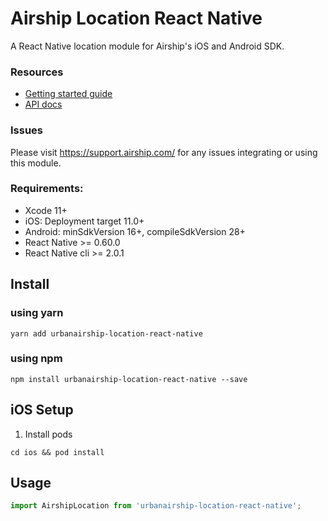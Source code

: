 # Airship Location React Native

A React Native location module for Airship's iOS and Android SDK.

### Resources

* [Getting started guide](http://docs.airship.com/platform/react-native/location/)
* [API docs](http://docs.airship.com/reference/libraries/react-native/latest/index.html)

### Issues

Please visit https://support.airship.com/ for any issues integrating or using this module.

### Requirements:
 - Xcode 11+
 - iOS: Deployment target 11.0+
 - Android: minSdkVersion 16+, compileSdkVersion 28+
 - React Native >= 0.60.0
 - React Native cli >= 2.0.1

## Install

### using yarn
```
yarn add urbanairship-location-react-native
```

### using npm
```
npm install urbanairship-location-react-native --save
```

## iOS Setup

1) Install pods
```
cd ios && pod install
```


## Usage
```javascript
import AirshipLocation from 'urbanairship-location-react-native';

```
